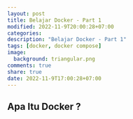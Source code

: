 ```yaml
---
layout: post
title: Belajar Docker - Part 1
modified: 2022-11-9T20:00:28+07:00
categories:
description: "Belajar Docker - Part 1"
tags: [docker, docker compose]
image:
  background: triangular.png
comments: true
share: true
date: 2022-11-9T17:00:28+07:00
---
```


## Apa Itu Docker ?

<div style="text-align: justify">

</div>